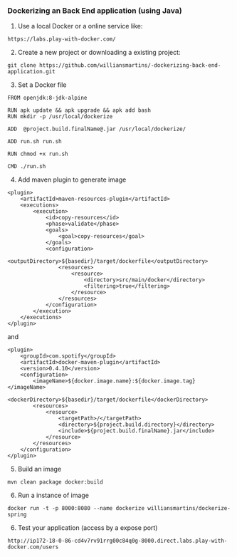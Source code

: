 ### Dockerizing an Back End application (using Java)

1. Use a local Docker or a online service like:
```
https://labs.play-with-docker.com/
```

2. Create a new project or downloading a existing project:
```
git clone https://github.com/williansmartins/-dockerizing-back-end-application.git
```

3. Set a Docker file
```
FROM openjdk:8-jdk-alpine

RUN apk update && apk upgrade && apk add bash
RUN mkdir -p /usr/local/dockerize

ADD  @project.build.finalName@.jar /usr/local/dockerize/

ADD run.sh run.sh

RUN chmod +x run.sh

CMD ./run.sh
```

4. Add maven plugin to generate image
```
<plugin>
    <artifactId>maven-resources-plugin</artifactId>
    <executions>
        <execution>
            <id>copy-resources</id>
            <phase>validate</phase>
            <goals>
                <goal>copy-resources</goal>
            </goals>
            <configuration>
                <outputDirectory>${basedir}/target/dockerfile</outputDirectory>
                <resources>
                    <resource>
                        <directory>src/main/docker</directory>
                        <filtering>true</filtering>
                    </resource>
                </resources>
            </configuration>
        </execution>
    </executions>
</plugin>
```
and
```
<plugin>
    <groupId>com.spotify</groupId>
    <artifactId>docker-maven-plugin</artifactId>
    <version>0.4.10</version>
    <configuration>
        <imageName>${docker.image.name}:${docker.image.tag}</imageName>
        <dockerDirectory>${basedir}/target/dockerfile</dockerDirectory>
        <resources>
            <resource>
                <targetPath>/</targetPath>
                <directory>${project.build.directory}</directory>
                <include>${project.build.finalName}.jar</include>
            </resource>
        </resources>
    </configuration>
</plugin>
```

5. Build an image
```
mvn clean package docker:build
``` 

6. Run a instance of image
```
docker run -t -p 8000:8080 --name dockerize williansmartins/dockerize-spring
```

6. Test your application (access by a expose port)
```
http://ip172-18-0-86-cd4v7rv91rrg00c84q0g-8000.direct.labs.play-with-docker.com/users
```
